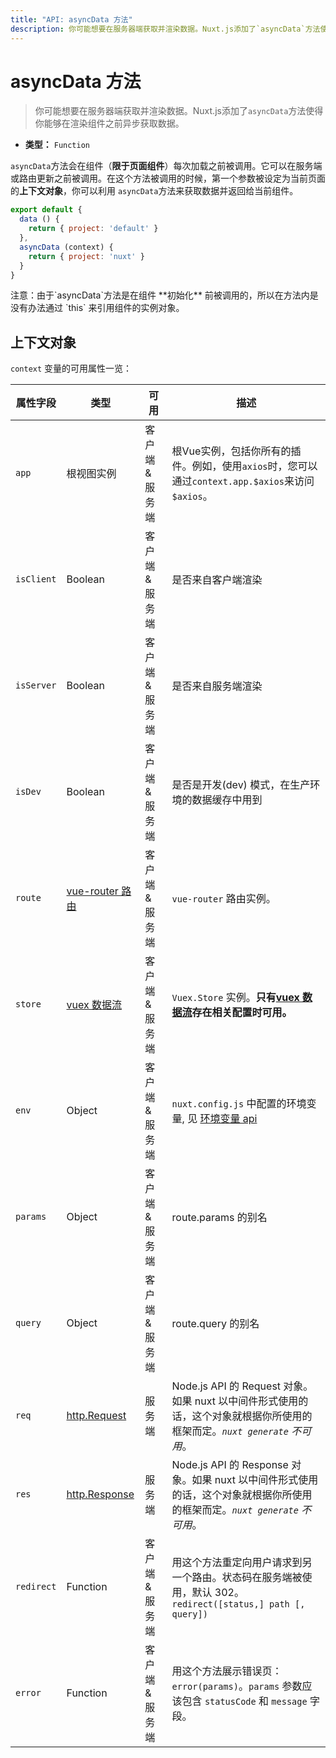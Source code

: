 ```yaml
---
title: "API: asyncData 方法"
description: 你可能想要在服务器端获取并渲染数据。Nuxt.js添加了`asyncData`方法使得你能够在渲染组件之前异步获取数据。
---
```


# asyncData 方法

> 你可能想要在服务器端获取并渲染数据。Nuxt.js添加了`asyncData`方法使得你能够在渲染组件之前异步获取数据。

- **类型：** `Function`

`asyncData`方法会在组件（**限于页面组件**）每次加载之前被调用。它可以在服务端或路由更新之前被调用。在这个方法被调用的时候，第一个参数被设定为当前页面的**上下文对象**，你可以利用 `asyncData`方法来获取数据并返回给当前组件。

```js
export default {
  data () {
    return { project: 'default' }
  },
  asyncData (context) {
    return { project: 'nuxt' }
  }
}
```

<div class="Alert Alert--orange">注意：由于`asyncData`方法是在组件 **初始化** 前被调用的，所以在方法内是没有办法通过 `this` 来引用组件的实例对象。</div>

## 上下文对象

`context` 变量的可用属性一览：

| 属性字段 | 类型 | 可用 | 描述 |
|-----|------|--------------|-------------|
| `app` | 根视图实例 | 客户端 & 服务端 | 根Vue实例，包括你所有的插件。例如，使用`axios`时，您可以通过`context.app.$axios`来访问`$axios`。 |
| `isClient` | Boolean | 客户端 & 服务端 | 是否来自客户端渲染 |
| `isServer` | Boolean | 客户端 & 服务端 | 是否来自服务端渲染 |
| `isDev` | Boolean | 客户端 & 服务端 | 是否是开发(dev) 模式，在生产环境的数据缓存中用到 |
| `route` | [vue-router 路由](https://router.vuejs.org/zh-cn/api/route-object.html) | 客户端 & 服务端 | `vue-router` 路由实例。|
| `store` | [vuex 数据流](http://vuex.vuejs.org/zh-cn/api.html#vuexstore-instance-properties) | 客户端 & 服务端 | `Vuex.Store` 实例。**只有[vuex 数据流](/guide/vuex-store)存在相关配置时可用。** |
| `env` | Object | 客户端 & 服务端 | `nuxt.config.js` 中配置的环境变量, 见 [环境变量 api](/api/configuration-env)  |
| `params` | Object | 客户端 & 服务端 | route.params 的别名 |
| `query` | Object | 客户端 & 服务端 | route.query 的别名 |
| `req` | [http.Request](https://nodejs.org/api/http.html#http_class_http_incomingmessage) | 服务端 | Node.js API 的 Request 对象。如果 nuxt 以中间件形式使用的话，这个对象就根据你所使用的框架而定。*`nuxt generate` 不可用*。 |
| `res` | [http.Response](https://nodejs.org/api/http.html#http_class_http_serverresponse) | 服务端 | Node.js API 的 Response 对象。如果 nuxt 以中间件形式使用的话，这个对象就根据你所使用的框架而定。*`nuxt generate` 不可用*。 |
| `redirect` | Function | 客户端 & 服务端 | 用这个方法重定向用户请求到另一个路由。状态码在服务端被使用，默认 302。`redirect([status,] path [, query])` |
| `error` | Function | 客户端 & 服务端 | 用这个方法展示错误页：`error(params)`。`params` 参数应该包含 `statusCode` 和 `message` 字段。 |
